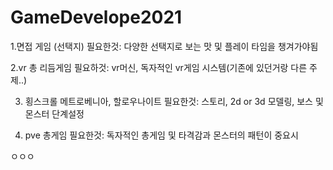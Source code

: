 # GameDevelope2021

1.면접 게임 (선택지)
필요한것: 다양한 선택지로 보는 맛 및 플레이 타임을 챙겨가야됨

2.vr 총 리듬게임
필요하것: vr머신, 독자적인 vr게임 시스템(기존에 있던거랑 다른 주제..)

3. 횡스크롤 메트로베니아, 할로우나이트
필요한것: 스토리, 2d or 3d 모델링, 보스 및 몬스터 단계설정 

4. pve 총게임
필요한것: 독자적인 총게임 및 타격감과 몬스터의 패턴이 중요시  


ㅇㅇㅇ
